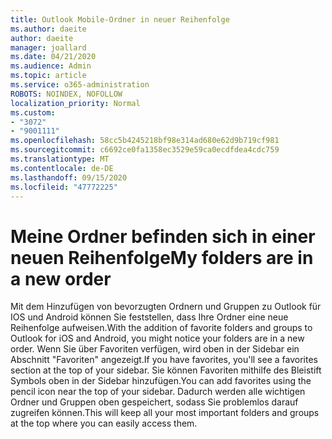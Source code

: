 ```yaml
---
title: Outlook Mobile-Ordner in neuer Reihenfolge
ms.author: daeite
author: daeite
manager: joallard
ms.date: 04/21/2020
ms.audience: Admin
ms.topic: article
ms.service: o365-administration
ROBOTS: NOINDEX, NOFOLLOW
localization_priority: Normal
ms.custom:
- "3072"
- "9001111"
ms.openlocfilehash: 58cc5b4245218bf98e314ad680e62d9b719cf981
ms.sourcegitcommit: c6692ce0fa1358ec3529e59ca0ecdfdea4cdc759
ms.translationtype: MT
ms.contentlocale: de-DE
ms.lasthandoff: 09/15/2020
ms.locfileid: "47772225"
---
```

# <a name="my-folders-are-in-a-new-order"></a><span data-ttu-id="b76be-102">Meine Ordner befinden sich in einer neuen Reihenfolge</span><span class="sxs-lookup"><span data-stu-id="b76be-102">My folders are in a new order</span></span>

<span data-ttu-id="b76be-103">Mit dem Hinzufügen von bevorzugten Ordnern und Gruppen zu Outlook für IOS und Android können Sie feststellen, dass Ihre Ordner eine neue Reihenfolge aufweisen.</span><span class="sxs-lookup"><span data-stu-id="b76be-103">With the addition of favorite folders and groups to Outlook for iOS and Android, you might notice your folders are in a new order.</span></span> <span data-ttu-id="b76be-104">Wenn Sie über Favoriten verfügen, wird oben in der Sidebar ein Abschnitt "Favoriten" angezeigt.</span><span class="sxs-lookup"><span data-stu-id="b76be-104">If you have favorites, you'll see a favorites section at the top of your sidebar.</span></span> <span data-ttu-id="b76be-105">Sie können Favoriten mithilfe des Bleistift Symbols oben in der Sidebar hinzufügen.</span><span class="sxs-lookup"><span data-stu-id="b76be-105">You can add favorites using the pencil icon near the top of your sidebar.</span></span> <span data-ttu-id="b76be-106">Dadurch werden alle wichtigen Ordner und Gruppen oben gespeichert, sodass Sie problemlos darauf zugreifen können.</span><span class="sxs-lookup"><span data-stu-id="b76be-106">This will keep all your most important folders and groups at the top where you can easily access them.</span></span>